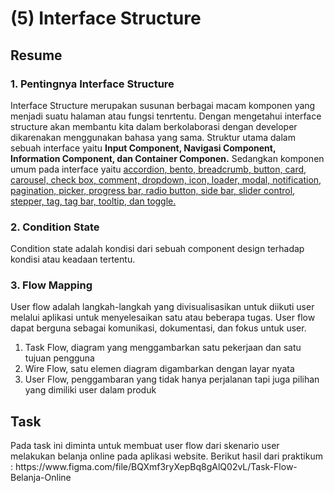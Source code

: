 <h1>(5) Interface Structure</h1>

<h2>Resume</h2>
<h3>1. Pentingnya Interface Structure</h3>
<p>
    Interface Structure merupakan susunan berbagai macam komponen yang menjadi suatu halaman atau fungsi tenrtentu. Dengan mengetahui interface structure akan membantu kita dalam berkolaborasi dengan developer dikarenakan menggunakan bahasa yang sama. Struktur utama dalam sebuah interface yaitu <strong>Input Component, Navigasi Component, Information Component, dan Container Componen.</strong> Sedangkan komponen umum pada interface yaitu <u>accordion, bento, breadcrumb, button, card, carousel, check box, comment, dropdown, icon, loader, modal, notification, pagination, picker, progress bar, radio button, side bar, slider control, stepper, tag, tag bar, tooltip, dan toggle.</u>
</p>
<h3>2. Condition State</h3>
<p>
    Condition state adalah kondisi dari sebuah component design terhadap kondisi atau keadaan tertentu.
</p>
<h3>3. Flow Mapping</h3>
<p>
    User flow adalah langkah-langkah yang divisualisasikan untuk diikuti user melalui aplikasi untuk menyelesaikan satu atau beberapa tugas. User flow dapat berguna sebagai komunikasi, dokumentasi, dan fokus untuk user. 
    <ol>
    <li>Task Flow, diagram yang menggambarkan satu pekerjaan dan satu tujuan pengguna</li>    
    <li>Wire Flow, satu elemen diagram digambarkan dengan layar nyata</li> 
    <li>User Flow, penggambaran yang tidak hanya perjalanan tapi juga pilihan yang dimiliki user dalam produk</li> 
    </ol>
</p>

<h2>Task</h2>
<p>
    Pada task ini diminta untuk membuat user flow dari skenario user melakukan belanja online pada aplikasi website.
    Berikut hasil dari praktikum :
    https://www.figma.com/file/BQXmf3ryXepBq8gAlQ02vL/Task-Flow-Belanja-Online
</p>
